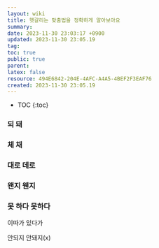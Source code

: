 ```yaml
---
layout: wiki
title: 헷갈리는 맞춤법을 정확하게 알아보아요
summary: 
date: 2023-11-30 23:03:17 +0900
updated: 2023-11-30 23:05.19
tag: 
toc: true
public: true
parent: 
latex: false
resource: 494E6842-204E-4AFC-A4A5-4BEF2F3EAF76
created: 2023-11-30 23:05.19
---
```

* TOC
{:toc}

### 되 돼

### 체 채

### 대로 데로

### 왠지 웬지

### 못 하다 못하다

이따가 있다가

안되지 안돼지(x)

